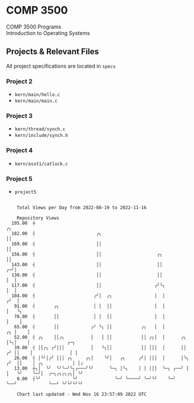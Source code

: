 # COMP 3500
COMP 3500 Programs  
Introduction to Operating Systems  
## Projects & Relevant Files
All project specifications are located in `specs`
### Project 2
- `kern/main/hello.c`
- `kern/main/main.c`
### Project 3
- `kern/thread/synch.c`
- `kern/include/synch.h`
### Project 4
- `kern/asst1/catlock.c`
### Project 5
- `project5`

```

    Total Views per Day from 2022-08-19 to 2022-11-16

    Repository Views
  195.00  ┼                                                                    ╭╮
  182.00  ┤                       ╭╮                                           ││
  169.00  ┤                       ││                                           ││
  156.00  ┤                       ││                     ╭╮                    ││
  143.00  ┤                       ││                     ││                  ╭─╯│
  130.00  ┤                       ││                     ││                  │  │
  117.00  ┤                       ││                    ╭╯╰╮                 │  │
  104.00  ┤                      ╭╯│  ╭╮                │  │                ╭╯  │
   91.00  ┤       ╭╮             │ │  ││                │  │                │   ╰╮
   78.00  ┤       ││             │ │  ││                │  │                │    │
   65.00  ┤       ││            ╭╯ ╰╮ ││           ╭╮   │  │             ╭╮ │    │
   52.00  ┤ ╭╮    ││╭╮          │   │ ││           ││ ╭╮│  │      ╭╮     │╰╮│    │              ╭─╮
   39.00  ┤ ││╭╮ ╭╯│││          │   ╰╮││           ││ │││  │      ││    ╭╯ ││    │              │ │
   26.00  ┤ │╰╯│╭╯ │││ ╭╮     ╭╮│    ╰╯│   ╭╮     ╭╯│ │││  │      │╰╮  ╭╯  ││    │ ╭╮           │ │╭
   13.00  ┼╮│  ╰╯  ╰╯╰─╯╰╮╭───╯╰╯      ╰─╮ │╰╮    │ │ │││  ╰─╮ ╭──╯ │  │   ╰╯    ╰─╯│  ╭─╮╭╮╭╮╭╮│ ╰╯
    0.00  ┤╰╯            ╰╯              ╰─╯ ╰────╯ ╰─╯╰╯    ╰─╯    ╰──╯            ╰──╯ ╰╯╰╯╰╯╰╯

    Chart last updated - Wed Nov 16 23:57:09 2022 UTC
    
```
